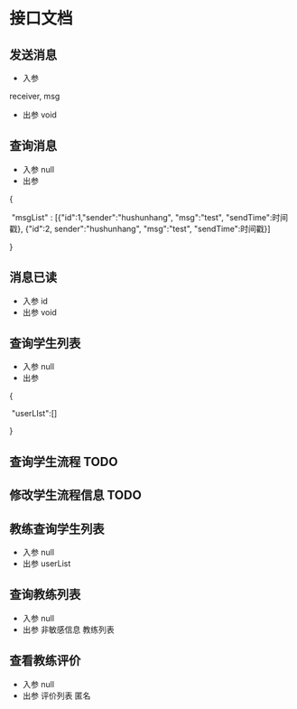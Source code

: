 # 接口文档

## 发送消息

+ 入参

receiver, msg

+ 出参 void

## 查询消息

+ 入参 null
+ 出参

{

​	"msgList" : [{"id":1,"sender":"hushunhang", "msg":"test", "sendTime":时间戳}, {"id":2, sender":"hushunhang", "msg":"test", "sendTime":时间戳}]

}

## 消息已读

+ 入参 id
+ 出参 void

## 查询学生列表

+ 入参 null
+ 出参

{

​	"userLIst":[]

}

## 查询学生流程 TODO

## 修改学生流程信息 TODO

## 教练查询学生列表

+ 入参 null
+ 出参 userList

## 查询教练列表

+ 入参 null
+ 出参 非敏感信息 教练列表

##  查看教练评价

+ 入参 null
+ 出参 评价列表 匿名